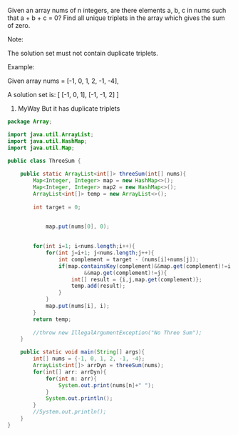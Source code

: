 Given an array nums of n integers, are there elements a, b, c in nums such that a + b + c = 0? Find all unique triplets in the array which gives the sum of zero.

Note:

The solution set must not contain duplicate triplets.

Example:

Given array nums = [-1, 0, 1, 2, -1, -4],

A solution set is:
[
  [-1, 0, 1],
  [-1, -1, 2]
]

1. MyWay  But it has duplicate triplets
```java
package Array;

import java.util.ArrayList;
import java.util.HashMap;
import java.util.Map;

public class ThreeSum {
	
	public static ArrayList<int[]> threeSum(int[] nums){
		Map<Integer, Integer> map = new HashMap<>();
		Map<Integer, Integer> map2 = new HashMap<>();
		ArrayList<int[]> temp = new ArrayList<>();
		
		int target = 0;
		

			map.put(nums[0], 0);

		
		for(int i=1; i<nums.length;i++){
			for(int j=i+1; j<nums.length;j++){
				int complement = target - (nums[i]+nums[j]);
				if(map.containsKey(complement)&&map.get(complement)!=i
						&&map.get(complement)!=j){
					int[] result = {i,j,map.get(complement)};
					temp.add(result);					
				}
			}
			map.put(nums[i], i);
		}
		return temp;
		
		//throw new IllegalArgumentException("No Three Sum");
	}

	public static void main(String[] args){
		int[] nums = {-1, 0, 1, 2, -1, -4};
		ArrayList<int[]> arrDyn = threeSum(nums);
		for(int[] arr: arrDyn){
			for(int n: arr){
				System.out.print(nums[n]+" ");
			}
			System.out.println();
		}
		//System.out.println();
	}
}
```
